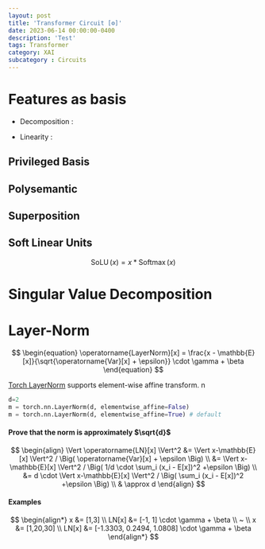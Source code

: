```yaml
---
layout: post
title: 'Transformer Circuit [⚙️]'
date: 2023-06-14 00:00:00-0400
description: 'Test'
tags: Transformer 
category: XAI
subcategory : Circuits
---
```


# Features as basis 

* Decomposition : 

* Linearity :


## Privileged Basis


## Polysemantic



## Superposition 



## Soft Linear Units 

$$ 
\begin{equation}
\operatorname{SoLU}(x) = x * \operatorname{Softmax}(x)
\end{equation}
$$ 


# Singular Value Decomposition 


# Layer-Norm 

$$
\begin{equation} 
\operatorname{LayerNorm}[x] = \frac{x - \mathbb{E}[x]}{\sqrt{\operatorname{Var}[x] + \epsilon}} \cdot \gamma + \beta
\end{equation}
$$

[Torch LayerNorm](https://pytorch.org/docs/stable/generated/torch.nn.LayerNorm.html) supports element-wise affine transform.
n
```python
d=2
m = torch.nn.LayerNorm(d, elementwise_affine=False)
m = torch.nn.LayerNorm(d, elementwise_affine=True) # default
```


#### Prove that the norm is approximately $\sqrt{d}$

$$ 
\begin{align}
\Vert \operatorname{LN}[x] \Vert^2 &=  
\Vert x-\mathbb{E}[x] \Vert^2 / \Big( \operatorname{Var}[x] + \epsilon \Big) \\
&= \Vert x-\mathbb{E}[x] \Vert^2  /  \Big( 1/d \cdot \sum_i (x_i - E[x])^2   +\epsilon \Big) \\
&= d \cdot \Vert x-\mathbb{E}[x] \Vert^2  / \Big( \sum_i (x_i - E[x])^2   +\epsilon \Big) \\
& \approx d
\end{align}
$$

#### Examples 

$$ 
\begin{align*}
x &= [1,3]  \\
LN[x] &= [-1, 1] \cdot \gamma + \beta \\
~ \\
x &= [1,20,30]  \\
LN[x] &= [-1.3303,  0.2494,  1.0808] \cdot \gamma + \beta
\end{align*}
$$ 
